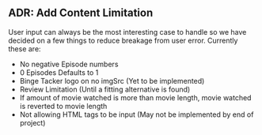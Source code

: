 ## ADR: Add Content Limitation

User input can always be the most interesting case to handle so we have decided on a few things to reduce breakage from user error.
Currently these are:
- No negative Episode numbers
- 0 Episodes Defaults to 1
- Binge Tacker logo on no imgSrc (Yet to be implemented)
- Review Limitation (Until a fitting alternative is found)
- If amount of movie watched is more than movie length, movie watched is reverted to movie length
- Not allowing HTML tags to be input (May not be implemented by end of project)
